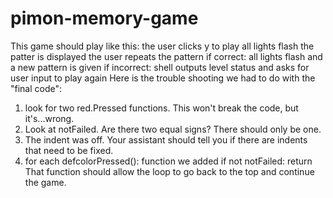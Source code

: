 # pimon-memory-game
This game should play like this: 
the user clicks y to play
all lights flash
the patter is displayed
the user repeats the pattern
if correct: all lights flash and a new pattern is given
if incorrect: shell outputs level status and asks for user input to play again
Here is the trouble shooting we had to do with the "final code": 
1. look for two red.Pressed functions. This won't break the code, but it's...wrong. 
2. Look at notFailed. Are there two equal signs? There should only be one. 
3. The indent was off. Your assistant should tell you if there are indents that need to be fixed. 
4. for each defcolorPressed(): function we added
if not notFailed:
  return
 That function should allow the loop to go back to the top and continue the game. 
                                                
